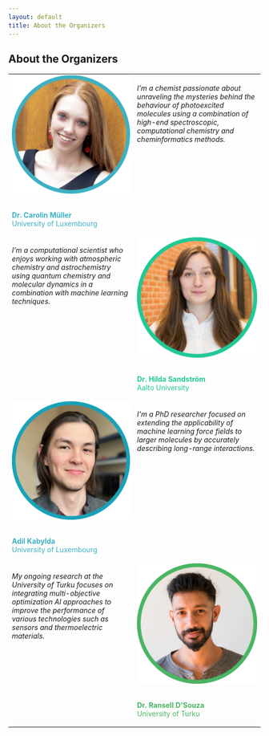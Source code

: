 ```yaml
---
layout: default
title: About the Organizers
---
```


## About the Organizers

<table>
    <tr> </tr>
<tr VALIGN=TOP>
  <td width="300"> 
      <img width=250 src='https://raw.githubusercontent.com/ESTML/ESTML.github.io/main/assets/img/carolin_mueller.png'> 
      <br> <br>
      <body>
        <p style="color:rgb(60,177,195);"> <b>Dr. Carolin Müller</b> <br> University of Luxembourg </p>
      </body>
  </td>
  <td width="300"> <br> <i> I’m a chemist passionate about unraveling the mysteries behind the behaviour of photoexcited molecules using a combination of high-end spectroscopic, computational chemistry and cheminformatics methods. </i> </td>
</tr>
    
<tr VALIGN=TOP>
  <td width="300"> <br> <i> I’m a computational scientist who enjoys working with atmospheric chemistry and astrochemistry using quantum chemistry and molecular dynamics in a combination with machine learning techniques.  </i> </td>
  <td width="300">
     <img width=250 src='https://raw.githubusercontent.com/ESTML/ESTML.github.io/main/assets/img/hilda_sandstroem.png'> 
    <br> <br>
    <body>
        <p style="color:rgb(32,201,151);"> <b>Dr. Hilda Sandström</b> <br> Aalto University </p>
    </body>
  </td>
</tr>
    
<tr VALIGN=TOP>
  <td width="300">
      <img width=250 src='https://raw.githubusercontent.com/ESTML/ESTML.github.io/main/assets/img/adil_kabylda.png'> 
      <br> <br>
      <body>
        <p style="color:rgb(60,177,195);"> <b>Adil Kabylda </b> <br> University of Luxembourg </p>
      </body>
  </td>
  <td width="300"> <br> <i> I'm a PhD researcher focused on extending the applicability of machine learning force fields to larger molecules by accurately describing long-range interactions. </i> </td>
</tr>

<tr VALIGN=TOP>
  <td width="300"> <br> <i> My ongoing research at the University of Turku focuses on integrating multi-objective optimization AI approaches to improve the performance of various technologies such as sensors and thermoelectric materials. </i> </td>
  <td width="300"> 
    <img width=250 src='https://raw.githubusercontent.com/ESTML/ESTML.github.io/main/assets/img/ransell_dsouza.png'> 
    <br> <br>
    <body>
        <p style="color:rgb(74,181,99);"> <b>Dr. Ransell D'Souza</b> <br> University of Turku </p>
    </body>
  </td>
</tr>

</table>
